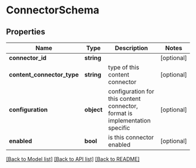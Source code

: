 # ConnectorSchema

## Properties
Name | Type | Description | Notes
------------ | ------------- | ------------- | -------------
**connector_id** | **string** |  | [optional] 
**content_connector_type** | **string** | type of this content connector | [optional] 
**configuration** | **object** | configuration for this content connector, format is implementation specific | [optional] 
**enabled** | **bool** | is this connector enabled | [optional] 

[[Back to Model list]](../README.md#documentation-for-models) [[Back to API list]](../README.md#documentation-for-api-endpoints) [[Back to README]](../README.md)


